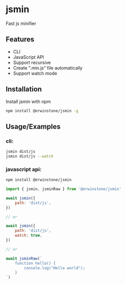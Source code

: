 
# jsmin

Fast js minifier

## Features

 - CLI
 - JavaScript API
 - Support recursive
 - Create ".min.js" file automatically
 - Support watch mode


## Installation

Install jsmin with npm

```bash
npm install @erwinstone/jsmin -g
```

## Usage/Examples

### cli:
```bash
jsmin dist/js
jsmin dist/js --watch
```

### javascript api:
```bash
npm install @erwinstone/jsmin
```
```javascript
import { jsmin, jsminRaw } from '@erwinstone/jsmin'

await jsmin({
	path: 'dist/js',
})

// or

await jsmin({
	path: 'dist/js',
	watch: true,
})

// or

await jsminRaw(`
	function hello() {
		console.log("Hello world");
	}
`)
```

